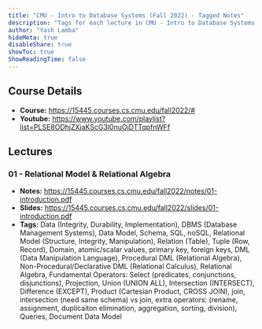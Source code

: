 ```yaml
---
title: "CMU - Intro to Database Systems (Fall 2022) - Tagged Notes"
description: "Tags for each lecture in CMU - Intro to Database Systems (Fall 2022)"
author: "Yash Lamba"
hideMeta: true
disableShare: true
showToc: true
ShowReadingTime: false
---
```


## Course Details
- **Course:** https://15445.courses.cs.cmu.edu/fall2022/#
- **Youtube:** https://www.youtube.com/playlist?list=PLSE8ODhjZXjaKScG3l0nuOiDTTqpfnWFf

## Lectures

### 01 - Relational Model & Relational Algebra
- **Notes:** https://15445.courses.cs.cmu.edu/fall2022/notes/01-introduction.pdf
- **Slides:** https://15445.courses.cs.cmu.edu/fall2022/slides/01-introduction.pdf
- **Tags:** Data (Integrity, Durability, Implementation), DBMS (Database Management Systems), Data Model, Schema, SQL, noSQL, Relational Model (Structure, Integrity, Manipulation), Relation (Table), Tuple (Row, Record), Domain, atomic/scalar values, primary key, foreign keys, DML (Data Manipulation Language), Procedural DML (Relational Algebra), Non-Procedural/Declarative DML (Relational Calculus), Relational Algebra, Fundamental Operators: Select (predicates, conjunctions, disjunctions), Projection, Union (UNION ALL), Intersection (INTERSECT), Difference (EXCEPT), Product (Cartesian Product, CROSS JOIN), join, intersection (need same schema) vs join, extra operators: (rename, assignment, duplicaiton elimination, aggregation, sorting, division), Queries, Document Data Model